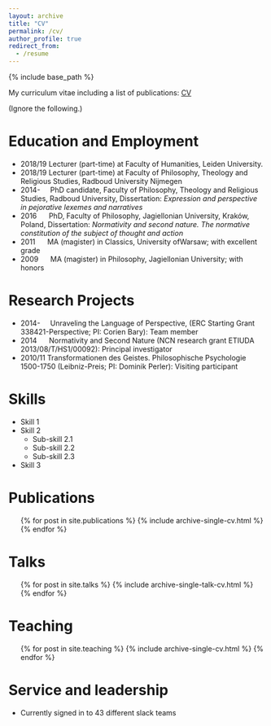 ```yaml
---
layout: archive
title: "CV"
permalink: /cv/
author_profile: true
redirect_from:
  - /resume
---
```


{% include base_path %}

My curriculum vitae including a list of publications: [CV](/files/CV_Leopold_Hess.pdf)

(Ignore the following.)

Education and Employment
======
* 2018/19 Lecturer (part-time) at Faculty of Humanities, Leiden University.
* 2018/19 Lecturer (part-time) at Faculty of Philosophy, Theology and Religious Studies, Radboud University Nijmegen
* 2014-     PhD candidate, Faculty of Philosophy, Theology and Religious Studies, Radboud University, Dissertation: *Expression and perspective in pejorative lexemes and narratives*
* 2016      PhD, Faculty of Philosophy, Jagiellonian University, Kraków, Poland, Dissertation: *Normativity and second nature. The normative constitution of the subject of thought and action*
* 2011      MA (magister) in Classics, University ofWarsaw; with excellent grade
* 2009      MA (magister) in Philosophy, Jagiellonian University; with honors

Research Projects
======
* 2014-     Unraveling the Language of Perspective, (ERC Starting Grant 338421-Perspective; PI: Corien Bary): Team member
* 2014      Normativity and Second Nature (NCN research grant ETIUDA 2013/08/T/HS1/00092): Principal investigator
* 2010/11 Transformationen des Geistes. Philosophische Psychologie 1500-1750 (Leibniz-Preis; PI: Dominik Perler): Visiting participant
  
Skills
======
* Skill 1
* Skill 2
  * Sub-skill 2.1
  * Sub-skill 2.2
  * Sub-skill 2.3
* Skill 3

Publications
======
  <ul>{% for post in site.publications %}
    {% include archive-single-cv.html %}
  {% endfor %}</ul>
  
Talks
======
  <ul>{% for post in site.talks %}
    {% include archive-single-talk-cv.html %}
  {% endfor %}</ul>
  
Teaching
======
  <ul>{% for post in site.teaching %}
    {% include archive-single-cv.html %}
  {% endfor %}</ul>
  
Service and leadership
======
* Currently signed in to 43 different slack teams
